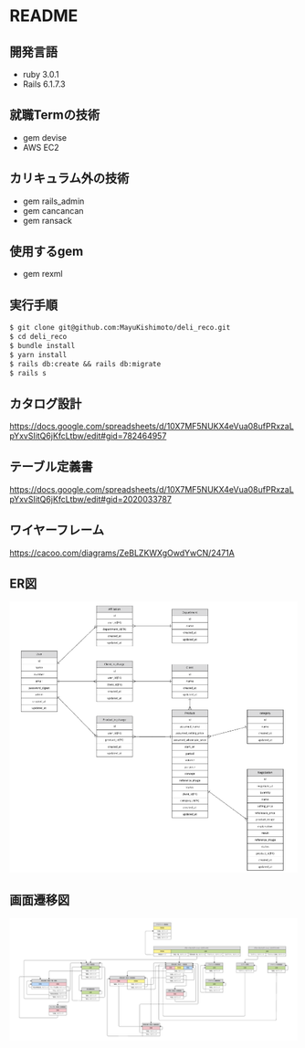# README
## 開発言語
* ruby 3.0.1
* Rails 6.1.7.3
## 就職Termの技術
* gem devise
* AWS EC2
## カリキュラム外の技術
* gem rails_admin
* gem cancancan
* gem ransack
## 使用するgem
* gem rexml
## 実行手順
```
$ git clone git@github.com:MayuKishimoto/deli_reco.git
$ cd deli_reco
$ bundle install
$ yarn install
$ rails db:create && rails db:migrate
$ rails s
```
## カタログ設計
https://docs.google.com/spreadsheets/d/10X7MF5NUKX4eVua08ufPRxzaLpYxvSIitQ6jKfcLtbw/edit#gid=782464957
## テーブル定義書
https://docs.google.com/spreadsheets/d/10X7MF5NUKX4eVua08ufPRxzaLpYxvSIitQ6jKfcLtbw/edit#gid=2020033787
## ワイヤーフレーム
https://cacoo.com/diagrams/ZeBLZKWXgOwdYwCN/2471A
## ER図
![ER図](images/ER.png)
## 画面遷移図
![画面遷移図](images/screen_transition.png)